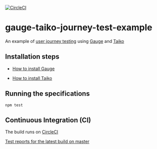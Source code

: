 [![CircleCI](https://circleci.com/gh/johnboyes/gauge-taiko-journey-test-example.svg?style=shield)](https://circleci.com/gh/johnboyes/gauge-taiko-journey-test-example)

# gauge-taiko-journey-test-example
An example of [user journey testing](https://martinfowler.com/bliki/UserJourneyTest.html) using [Gauge](https://gauge.org/) and [Taiko](https://taiko.gauge.org/)

## Installation steps

* [How to install Gauge](https://gauge.org/getting-started-guide/quick-install/)

* [How to install Taiko](https://taiko.gauge.org/#quick-install)

## Running the specifications

`npm test`

## Continuous Integration (CI)

The build runs on [CircleCI](https://circleci.com/gh/johnboyes/gauge-taiko-journey-test-example)

[Test reports for the latest build on master](https://circleci.com/api/v1.1/project/github/johnboyes/gauge-taiko-journey-test-example/latest/artifacts/0/home/circleci/gauge-taiko-journey-test-example/reports/html-report/index.html?branch=master&filter=successful)
